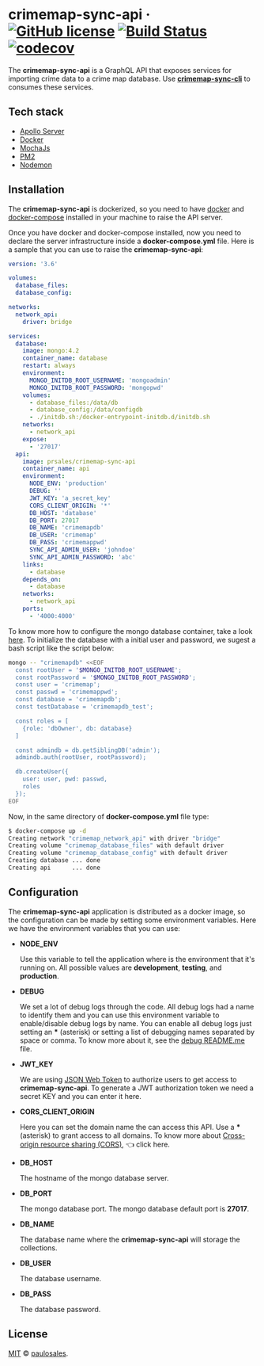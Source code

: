 # crimemap-sync-api &middot; [![GitHub license](https://img.shields.io/badge/license-MIT-blue.svg)](https://github.com/paulosales/crimemap-sync-api/blob/master/LICENSE) [![Build Status](https://travis-ci.com/paulosales/crimemap-sync-api.svg?branch=master)](https://travis-ci.com/paulosales/crimemap-sync-api) [![codecov](https://codecov.io/gh/paulosales/crimemap-sync-api/branch/master/graph/badge.svg)](https://codecov.io/gh/paulosales/crimemap-sync-api)

The **crimemap-sync-api** is a GraphQL API that exposes services for importing crime data to a crime map database. Use **[crimemap-sync-cli](https://github.com/paulosales/crimemap-sync-cli)** to consumes these services.

## Tech stack

- [Apollo Server](https://github.com/apollographql/apollo-server)
- [Docker](https://www.docker.com/)
- [MochaJs](https://mochajs.org/)
- [PM2](https://pm2.keymetrics.io/)
- [Nodemon](https://nodemon.io/)

## Installation

The **crimemap-sync-api** is dockerized, so you need to have [docker](https://docs.docker.com/install/) and [docker-compose](https://docs.docker.com/compose/install/) installed in your machine to raise the API server.

Once you have docker and docker-compose installed, now you need to declare the server infrastructure inside a **docker-compose.yml** file. Here is a sample that you can use to raise the **crimemap-sync-api**:

```yaml
version: '3.6'

volumes:
  database_files:
  database_config:

networks:
  network_api:
    driver: bridge

services:
  database:
    image: mongo:4.2
    container_name: database
    restart: always
    environment:
      MONGO_INITDB_ROOT_USERNAME: 'mongoadmin'
      MONGO_INITDB_ROOT_PASSWORD: 'mongopwd'
    volumes:
      - database_files:/data/db
      - database_config:/data/configdb
      - ./initdb.sh:/docker-entrypoint-initdb.d/initdb.sh
    networks:
      - network_api
    expose:
      - '27017'
  api:
    image: prsales/crimemap-sync-api
    container_name: api
    environment:
      NODE_ENV: 'production'
      DEBUG: ''
      JWT_KEY: 'a_secret_key'
      CORS_CLIENT_ORIGIN: '*'
      DB_HOST: 'database'
      DB_PORT: 27017
      DB_NAME: 'crimemapdb'
      DB_USER: 'crimemap'
      DB_PASS: 'crimemappwd'
      SYNC_API_ADMIN_USER: 'johndoe'
      SYNC_API_ADMIN_PASSWORD: 'abc'
    links:
      - database
    depends_on:
      - database
    networks:
      - network_api
    ports:
      - '4000:4000'
```

To know more how to configure the mongo database container, take a look [here](https://hub.docker.com/_/mongo).
To initialize the database with a initial user and password, we sugest a bash script like the script below:

```bash
mongo -- "crimemapdb" <<EOF
  const rootUser = '$MONGO_INITDB_ROOT_USERNAME';
  const rootPassword = '$MONGO_INITDB_ROOT_PASSWORD';
  const user = 'crimemap';
  const passwd = 'crimemappwd';
  const database = 'crimemapdb';
  const testDatabase = 'crimemapdb_test';

  const roles = [
    {role: 'dbOwner', db: database}
  ]

  const admindb = db.getSiblingDB('admin');
  admindb.auth(rootUser, rootPassword);

  db.createUser({
    user: user, pwd: passwd,
    roles
  });
EOF
```

Now, in the same directory of **docker-compose.yml** file type:

```bash
$ docker-compose up -d
Creating network "crimemap_network_api" with driver "bridge"
Creating volume "crimemap_database_files" with default driver
Creating volume "crimemap_database_config" with default driver
Creating database ... done
Creating api      ... done
```

## Configuration

The **crimemap-sync-api** application is distributed as a docker image, so the configuration can be made by setting some environment variables. Here we have the environment variables that you can use:

- **NODE_ENV**

  Use this variable to tell the application where is the environment that it's running on. All possible values are **development**, **testing**, and **production**.

- **DEBUG**

  We set a lot of debug logs through the code. All debug logs had a name to identify them and you can use this environment variable to enable/disable debug logs by name. You can enable all debug logs just setting an **\*** (asterisk) or setting a list of debugging names separated by space or comma. To know more about it, see the [debug README.me](https://github.com/visionmedia/debug#usage) file.

- **JWT_KEY**

  We are using [JSON Web Token](https://jwt.io/) to authorize users to get access to **crimemap-sync-api**. To generate a JWT authorization token we need a secret KEY and you can enter it here.

- **CORS_CLIENT_ORIGIN**

  Here you can set the domain name the can access this API. Use a **\*** (asterisk) to grant access to all domains. To know more about [Cross-origin resource sharing (CORS)](https://pt.wikipedia.org/wiki/Cross-origin_resource_sharing), 👈 click here.

- **DB_HOST**

  The hostname of the mongo database server.

- **DB_PORT**

  The mongo database port. The mongo database default port is **27017**.

- **DB_NAME**

  The database name where the **crimemap-sync-api** will storage the collections.

- **DB_USER**

  The database username.

- **DB_PASS**

  The database password.

## License

[MIT](https://github.com/paulosales/crimemap-sync-api/blob/master/LICENSE) © [paulosales](https://github.com/paulosales/).
